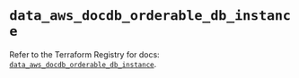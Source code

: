 # `data_aws_docdb_orderable_db_instance`

Refer to the Terraform Registry for docs: [`data_aws_docdb_orderable_db_instance`](https://registry.terraform.io/providers/hashicorp/aws/6.9.0/docs/data-sources/docdb_orderable_db_instance).
